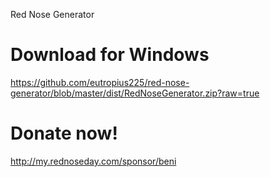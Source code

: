 Red Nose Generator

# Download for Windows

https://github.com/eutropius225/red-nose-generator/blob/master/dist/RedNoseGenerator.zip?raw=true

# Donate now!

http://my.rednoseday.com/sponsor/beni